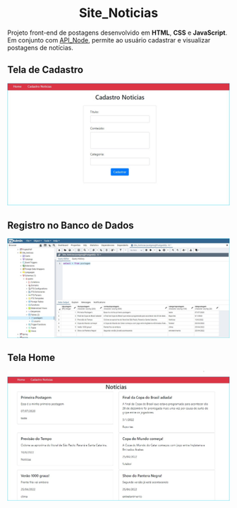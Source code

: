 <h1 align="center">
   Site_Noticias
</h1>  

Projeto front-end de postagens desenvolvido em **HTML**, **CSS** e **JavaScript**. Em conjunto com <a href="https://github.com/Gilvan-R-A/API_Node">API_Node</a>, permite ao usuário cadastrar e visualizar postagens de notícias.   

## Tela de Cadastro

![Tela de cadastro](img/TelaDeCadastro.jpg)   

## Registro no Banco de Dados   

![Registro no banco de dados](img/registroNoBanco.jpg)   

## Tela Home
![Home](img/Home.jpg)









